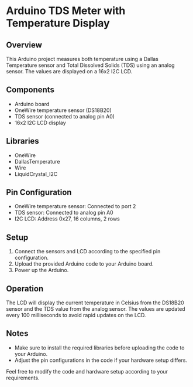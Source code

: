 # Arduino TDS Meter with Temperature Display

## Overview
This Arduino project measures both temperature using a Dallas Temperature sensor and Total Dissolved Solids (TDS) using an analog sensor. The values are displayed on a 16x2 I2C LCD.

## Components
- Arduino board
- OneWire temperature sensor (DS18B20)
- TDS sensor (connected to analog pin A0)
- 16x2 I2C LCD display

## Libraries
- OneWire
- DallasTemperature
- Wire
- LiquidCrystal_I2C

## Pin Configuration
- OneWire temperature sensor: Connected to port 2
- TDS sensor: Connected to analog pin A0
- I2C LCD: Address 0x27, 16 columns, 2 rows

## Setup
1. Connect the sensors and LCD according to the specified pin configuration.
2. Upload the provided Arduino code to your Arduino board.
3. Power up the Arduino.

## Operation
The LCD will display the current temperature in Celsius from the DS18B20 sensor and the TDS value from the analog sensor. The values are updated every 100 milliseconds to avoid rapid updates on the LCD.

## Notes
- Make sure to install the required libraries before uploading the code to your Arduino.
- Adjust the pin configurations in the code if your hardware setup differs.

Feel free to modify the code and hardware setup according to your requirements.
